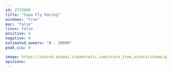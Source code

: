 ```yaml
---
id: 2732660
title: "Supa Fly Racing"
windows: "true"
mac: "false"
linux: false
positive: 0
negative: 0
estimated_owners: "0 - 20000"
peak_ccu: 0

image: https://shared.akamai.steamstatic.com/store_item_assets/steam/apps/2732660/header.jpg?t=1706145587
opinions:
---
```

